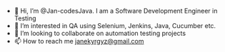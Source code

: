 - 👋 Hi, I’m @Jan-codesJava. I am a Software Development Engineer in Testing
- 👀 I’m interested in QA using Selenium, Jenkins, Java, Cucumber etc.
- 💞️ I’m looking to collaborate on automation testing projects
- 📫 How to reach me janekyrgyz@gmail.com

<!---
Jan-codesJava/Jan-codesJava is a ✨ special ✨ repository because its `README.md` (this file) appears on your GitHub profile.
You can click the Preview link to take a look at your changes.
--->
